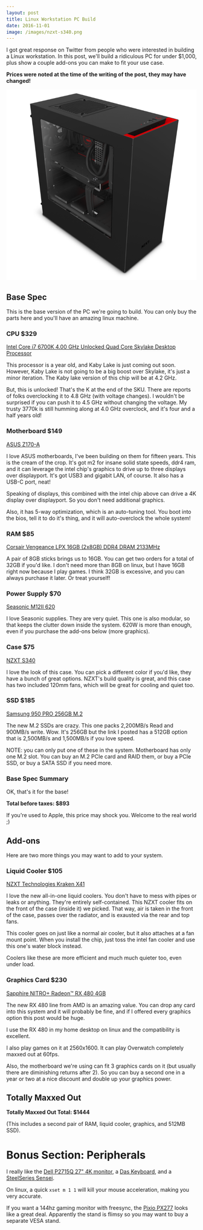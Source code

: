 ```yaml
---
layout: post
title: Linux Workstation PC Build
date: 2016-11-01
image: /images/nzxt-s340.png
---
```


I got great response on Twitter from people who were interested in building a
Linux workstation. In this post, we'll build a ridiculous PC for under $1,000,
plus show a couple add-ons you can make to fit your use case.

**Prices were noted at the time of the writing of the post, they may have changed!**

![NZXT S340](/images/nzxt-s340.png)

## Base Spec

This is the base version of the PC we're going to build. You can only buy the
parts here and you'll have an amazing linux machine.


### CPU $329

[Intel Core i7 6700K 4.00 GHz Unlocked Quad Core Skylake Desktop Processor](http://amzn.to/2e9J8C1)

This processor is a year old, and Kaby Lake is just coming out soon. However,
Kaby Lake is not going to be a big boost over Skylake, it's just a minor
iteration. The Kaby lake version of this chip will be at 4.2 GHz.

But, this is unlocked! That's the K at the end of the SKU. There are reports of
folks overclocking it to 4.8 GHz (with voltage changes). I wouldn't be surprised
if you can push it to 4.5 GHz without changing the voltage. My trusty 3770k is
still humming along at 4.0 GHz overclock, and it's four and a half years old!

### Motherboard $149

[ASUS Z170-A](http://amzn.to/2eXuoaY)

I love ASUS motherboards, I've been building on them for fifteen years. This is
the cream of the crop. It's got m2 for insane solid state speeds, ddr4 ram, and
it can leverage the intel chip's graphics to drive up to three displays over
displayport. It's got USB3 and gigabit LAN, of course. It also has a USB-C port,
neat!

Speaking of displays, this combined with the intel chip above can drive a
4K display over displayport. So you don't need additional graphics.

Also, it has 5-way optimization, which is an auto-tuning tool. You boot into
the bios, tell it to do it's thing, and it will auto-overclock the whole system!

### RAM $85

[Corsair Vengeance LPX 16GB (2x8GB) DDR4 DRAM 2133MHz](http://amzn.to/2eXwQ13)

A pair of 8GB sticks brings us to 16GB. You can get two orders for a total of
32GB if you'd like. I don't need more than 8GB on linux, but I have 16GB right
now because I play games. I think 32GB is excessive, and you can always purchase
it later. Or treat yourself!

### Power Supply $70

[Seasonic M12II 620](http://amzn.to/2e9Mk0t)

I love Seasonic supplies. They are very quiet. This one is also modular, so
that keeps the clutter down inside the system. 620W is more than enough, even
if you purchase the add-ons below (more graphics).

### Case $75

[NZXT S340](http://amzn.to/2fdrn5V)


I love the look of this case. You can pick a different color if you'd like,
they have a bunch of great options. NZXT's build quality is great, and this case
has two included 120mm fans, which will be great for cooling and quiet too.

### SSD $185

[Samsung 950 PRO 256GB M.2](http://amzn.to/2fr4wZf)

The new M.2 SSDs are crazy. This one packs 2,200MB/s Read and 900MB/s write.
Wow. It's 256GB but the link I posted has a 512GB option that is 2,500MB/s and
1,500MB/s if you love speed.

NOTE: you can only put one of these in the system. Motherboard has only one M.2
slot. You can buy an M.2 PCIe card and RAID them, or buy a PCIe SSD, or buy a
SATA SSD if you need more.

### Base Spec Summary

OK, that's it for the base!

**Total before taxes: $893**

If you're used to Apple, this price may shock you. Welcome to the real world ;)

## Add-ons

Here are two more things you may want to add to your system.

### Liquid Cooler $105

[NZXT Technologies Kraken X41](http://amzn.to/2ej3fRE)

I love the new all-in-one liquid coolers. You don't have to mess with pipes or
leaks or anything. They're entirely self-contained. This NZXT cooler fits on
the front of the case (inside it) we picked. That way, air is taken in the front
of the case, passes over the radiator, and is exausted via the rear and top fans.

This cooler goes on just like a normal air cooler, but it also attaches at a fan
mount point. When you install the chip, just toss the intel fan cooler and use
this one's water block instead.

Coolers like these are more efficient and much much quieter too, even under
load.

### Graphics Card $230

[Sapphire NITRO+ Radeon™ RX 480 4GB](http://amzn.to/2ej9W6k)

The new RX 480 line from AMD is an amazing value. You can drop any card into
this system and it will probably be fine, and if I offered every graphics option
this post would be huge.

I use the RX 480 in my home desktop on linux and the compatibility is excellent.

I also play games on it at 2560x1600. It can play Overwatch completely maxxed
out at 60fps.

Also, the motherboard we're using can fit 3 graphics cards on it (but usually
there are diminishing returns after 2). So you can buy a second one in a year
or two at a nice discount and double up your graphics power.

## Totally Maxxed Out

**Totally Maxxed Out Total: $1444**

(This includes a second pair of RAM, liquid cooler, graphics, and 512MB SSD).

# Bonus Section: Peripherals

I really like the [Dell P2715Q 27" 4K monitor](http://amzn.to/2frbLjX), a
[Das Keyboard](http://amzn.to/2e9RnxQ), and a
[SteelSeries Sensei](http://amzn.to/2f9a3QF).

On linux, a quick `xset m 1 1` will kill your mouse acceleration, making you
very accurate.

If you want a 144hz gaming monitor with freesync, the [Pixio PX277](http://amzn.to/2ejgQsd)
looks like a great deal. Apparently the stand is flimsy so you may want to buy
a separate VESA stand.
